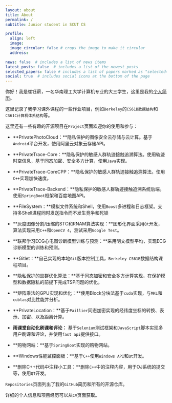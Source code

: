 ```yaml
---
layout: about
title: About
permalink: /
subtitle: Junior student in SCUT CS

profile:
  align: left
  image: 
  image_circular: false # crops the image to make it circular
  address:

news: false  # includes a list of news items
latest_posts: false  # includes a list of the newest posts
selected_papers: false # includes a list of papers marked as "selected={true}"
social: true  # includes social icons at the bottom of the page
---
```


你好！我是崔钰薪，一名华南理工大学计算机专业的大三学生，这里是我的[个人简历](https://www.liukanshan.top/cv/)。

这里记录了我学习课外课程的一些作业项目，例如`Berkeley`的`CS61B数据结构`和`CS61C计算机体系结构`等。

这里还有一些有趣的开源项目在`Project`页面欢迎你的使用和参与：

- **PrivatePhotoCloud：**隐私保护的图像安全云存储与云计算。基于`Android`平台开发，使用阿里云对象云存储API。

  

- **PrivateTrace-Core：**隐私保护的敏感人群轨迹接触追溯算法。使用轨迹时空信息，基于同态加密、安全多方计算，使用`Java`实现。

  

- **PrivateTrace-CoreCPP：**隐私保护的敏感人群轨迹接触追溯算法。使用`C++`实现加快速度。

  

- **PrivateTrace-Backend：**隐私保护的敏感人群轨迹接触追溯系统后端。使用`SpringBoot`框架和百度地图API。

  

- **FileSystem：**模拟文件系统和Shell，使用`Boost`多进程和日志框架。支持多Shell进程同时发送指令而不发生竞争和死锁

  

- **灰度图像分割/压缩的STC和RNAM算法实现：**图形化界面采用`Qt`开发，算法实现采用`C++`和`OpenCV 4`，测试采用`Google Test`。

  

- **联邦学习ECG心电图诊断模型训练与预测：**采用明文模型平均，实现ECG诊断模型的训练和预测。

  

- **Gitlet：**自己实现的本地`Git`版本控制工具，`Berkeley CS61B`数据结构课程项目。

  

- **隐私保护的蚁群优化算法：**基于同态加密和安全多方计算实现，在保护模型和数据隐私的前提下完成TSP问题的优化。

  

- **矩阵乘法的GPU实现和优化：**使用Block分块法基于`cuda`实现，与`MKL`和`cublas`对比性能并分析。

  

- **PrivateLocation：**基于`Paillier`同态加密实现的经纬度坐标的转换、表示、加密、以及距离计算。

  

- **雨课堂自动化刷课和评论：** 基于`Selenium`测试框架和`JavaScript`脚本实现多用户刷课和评论，并使用`fast api`提供接口。

  

- **购物网站：**基于`SpringBoot`实现的购物网站。

  

- **Windows性能监控面板：**基于`C++`使用`Windows API`和`Qt`开发。

  

- **删除C++代码中注释小工具：**删除`C++`中的注释内容，用于OJ系统的提交等，使用`QT`开发。

`Repositories`页面列出了我的`GitHub`简历和所有的开源仓库。

详细的个人信息和项目经历可以从`CV`页面获取。
